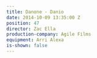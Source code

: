 ```yaml
---
title: Danone - Danio
date: 2014-10-09 13:35:00 Z
position: 47
director: Zac Ella
production-company: Agile Films
equipment: Arri Alexa
is-shown: false
---
```


